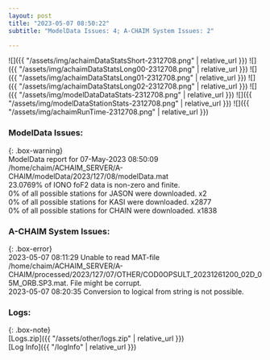 ```yaml
---
layout: post
title: "2023-05-07 08:50:22"
subtitle: "ModelData Issues: 4; A-CHAIM System Issues: 2"

---
```


![]({{ "/assets/img/achaimDataStatsShort-2312708.png" | relative_url }})
![]({{ "/assets/img/achaimDataStatsLong00-2312708.png" | relative_url }})
![]({{ "/assets/img/achaimDataStatsLong01-2312708.png" | relative_url }})
![]({{ "/assets/img/achaimDataStatsLong02-2312708.png" | relative_url }})
![]({{ "/assets/img/modelDataDataStats-2312708.png" | relative_url }})
![]({{ "/assets/img/modelDataStationStats-2312708.png" | relative_url }})
![]({{ "/assets/img/achaimRunTime-2312708.png" | relative_url }})


### ModelData Issues:  
  
{: .box-warning}  
 ModelData report for 07-May-2023 08:50:09   
 /home/chaim/ACHAIM_SERVER/A-CHAIM/modelData/2023/127/08/modelData.mat   
 23.0769% of IONO foF2 data is non-zero and finite.   
 0% of all possible stations for JASON were downloaded. x2   
 0% of all possible stations for KASI were downloaded. x2877   
 0% of all possible stations for CHAIN were downloaded. x1838   
  
### A-CHAIM System Issues:  
  
{: .box-error}  
2023-05-07 08:11:29 Unable to read MAT-file /home/chaim/ACHAIM_SERVER/A-CHAIM/processed/2023/127/07/OTHER/COD0OPSULT_20231261200_02D_05M_ORB.SP3.mat. File might be corrupt.  
2023-05-07 08:20:35 Conversion to logical from string is not possible.  

### Logs:  
  
{: .box-note}  
[Logs.zip]({{ "/assets/other/logs.zip" | relative_url }})  
[Log Info]({{ "/logInfo" | relative_url }})  
